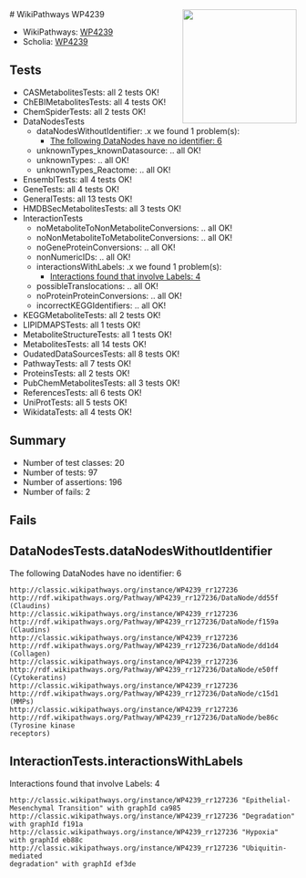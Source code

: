 <img style="float: right; width: 200px" src="https://upload.wikimedia.org/wikipedia/commons/thumb/8/83/Wplogo_with_text_500.png/640px-Wplogo_with_text_500.png" />
# WikiPathways WP4239

* WikiPathways: [WP4239](https://wikipathways.org/pathways/WP4239)
* Scholia: [WP4239](https://scholia.toolforge.org/wikipathways/WP4239)
## Tests
* CASMetabolitesTests: all 2 tests OK!
* ChEBIMetabolitesTests: all 4 tests OK!
* ChemSpiderTests: all 2 tests OK!
* DataNodesTests
    * dataNodesWithoutIdentifier: .x we found 1 problem(s):
        * [The following DataNodes have no identifier: 6](#d2d32fa5)
    * unknownTypes_knownDatasource: .. all OK!
    * unknownTypes: .. all OK!
    * unknownTypes_Reactome: .. all OK!
* EnsemblTests: all 4 tests OK!
* GeneTests: all 4 tests OK!
* GeneralTests: all 13 tests OK!
* HMDBSecMetabolitesTests: all 3 tests OK!
* InteractionTests
    * noMetaboliteToNonMetaboliteConversions: .. all OK!
    * noNonMetaboliteToMetaboliteConversions: .. all OK!
    * noGeneProteinConversions: .. all OK!
    * nonNumericIDs: .. all OK!
    * interactionsWithLabels: .x we found 1 problem(s):
        * [Interactions found that involve Labels: 4](#630d267b)
    * possibleTranslocations: .. all OK!
    * noProteinProteinConversions: .. all OK!
    * incorrectKEGGIdentifiers: .. all OK!
* KEGGMetaboliteTests: all 2 tests OK!
* LIPIDMAPSTests: all 1 tests OK!
* MetaboliteStructureTests: all 1 tests OK!
* MetabolitesTests: all 14 tests OK!
* OudatedDataSourcesTests: all 8 tests OK!
* PathwayTests: all 7 tests OK!
* ProteinsTests: all 2 tests OK!
* PubChemMetabolitesTests: all 3 tests OK!
* ReferencesTests: all 6 tests OK!
* UniProtTests: all 5 tests OK!
* WikidataTests: all 4 tests OK!


## Summary

* Number of test classes: 20
* Number of tests: 97
* Number of assertions: 196
* Number of fails: 2

## Fails

<a name="d2d32fa5" />

## DataNodesTests.dataNodesWithoutIdentifier

The following DataNodes have no identifier: 6
```
http://classic.wikipathways.org/instance/WP4239_rr127236 http://rdf.wikipathways.org/Pathway/WP4239_rr127236/DataNode/dd55f (Claudins)
http://classic.wikipathways.org/instance/WP4239_rr127236 http://rdf.wikipathways.org/Pathway/WP4239_rr127236/DataNode/f159a (Claudins)
http://classic.wikipathways.org/instance/WP4239_rr127236 http://rdf.wikipathways.org/Pathway/WP4239_rr127236/DataNode/dd1d4 (Collagen)
http://classic.wikipathways.org/instance/WP4239_rr127236 http://rdf.wikipathways.org/Pathway/WP4239_rr127236/DataNode/e50ff (Cytokeratins)
http://classic.wikipathways.org/instance/WP4239_rr127236 http://rdf.wikipathways.org/Pathway/WP4239_rr127236/DataNode/c15d1 (MMPs)
http://classic.wikipathways.org/instance/WP4239_rr127236 http://rdf.wikipathways.org/Pathway/WP4239_rr127236/DataNode/be86c (Tyrosine kinase 
receptors)
```

<a name="630d267b" />

## InteractionTests.interactionsWithLabels

Interactions found that involve Labels: 4
```
http://classic.wikipathways.org/instance/WP4239_rr127236 "Epithelial-Mesenchymal Transition" with graphId ca985
http://classic.wikipathways.org/instance/WP4239_rr127236 "Degradation" with graphId f191a
http://classic.wikipathways.org/instance/WP4239_rr127236 "Hypoxia" with graphId eb88c
http://classic.wikipathways.org/instance/WP4239_rr127236 "Ubiquitin-mediated
degradation" with graphId ef3de
```

